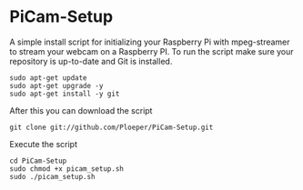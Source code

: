 PiCam-Setup
===========

A simple install script for initializing your Raspberry Pi with mpeg-streamer to stream your webcam on a Raspberry PI.
To run the script make sure your repository is up-to-date and Git is installed. 

```
sudo apt-get update
sudo apt-get upgrade -y
sudo apt-get install -y git
```

After this you can download the script

```
git clone git://github.com/Ploeper/PiCam-Setup.git
```

Execute the script

```
cd PiCam-Setup
sudo chmod +x picam_setup.sh
sudo ./picam_setup.sh
```



